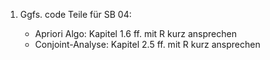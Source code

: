 1. Ggfs. code Teile für SB 04:

    - Apriori Algo: Kapitel 1.6 ff. mit R kurz ansprechen
    - Conjoint-Analyse: Kapitel 2.5 ff. mit R kurz ansprechen